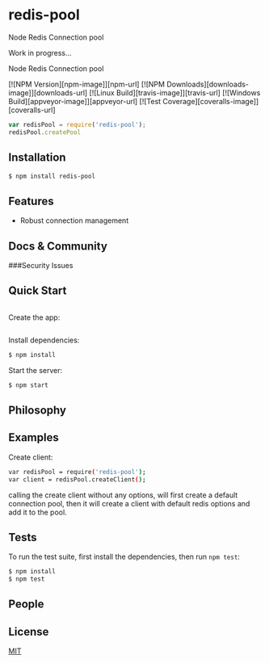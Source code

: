 # redis-pool
Node Redis Connection pool

Work in progress...

  Node Redis Connection pool

  [![NPM Version][npm-image]][npm-url]
  [![NPM Downloads][downloads-image]][downloads-url]
  [![Linux Build][travis-image]][travis-url]
  [![Windows Build][appveyor-image]][appveyor-url]
  [![Test Coverage][coveralls-image]][coveralls-url]

```js
var redisPool = require('redis-pool');
redisPool.createPool
```

## Installation

```bash
$ npm install redis-pool
```

## Features

  * Robust connection management

## Docs & Community


###Security Issues


## Quick Start

```bash

```

  Create the app:

```bash

```

  Install dependencies:

```bash
$ npm install
```

  Start the server:

```bash
$ npm start
```

## Philosophy


## Examples

Create client:

```bash
var redisPool = require('redis-pool');
var client = redisPool.createClient();
```
calling the create client without any options, will first create a default connection pool,
then it will create a client with default redis options and add it to the pool.

## Tests

  To run the test suite, first install the dependencies, then run `npm test`:

```bash
$ npm install
$ npm test
```

## People


## License

  [MIT](LICENSE)
